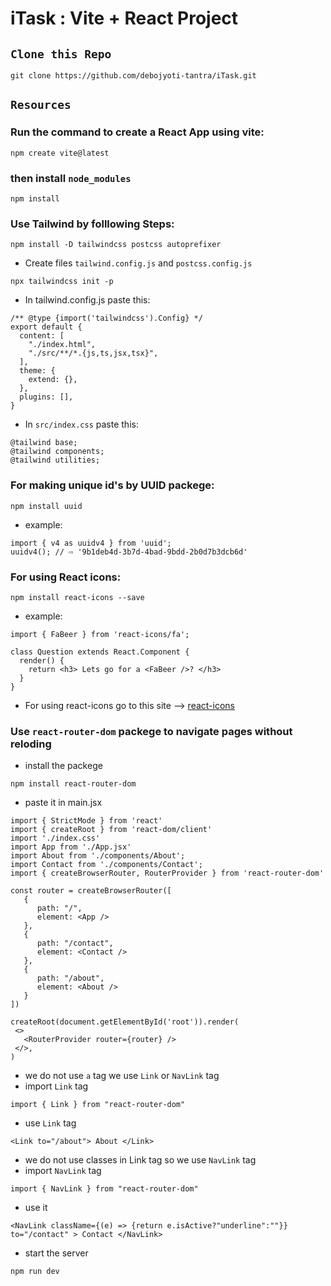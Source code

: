 # iTask : Vite + React Project

## `Clone this Repo`
```
git clone https://github.com/debojyoti-tantra/iTask.git
```

## `Resources`

### Run the command to create a React App using vite:
```
npm create vite@latest
```

### then install `node_modules`
```
npm install
```

### Use Tailwind by folllowing Steps:
```
npm install -D tailwindcss postcss autoprefixer
```

- Create files `tailwind.config.js` and `postcss.config.js`
```
npx tailwindcss init -p
```

- In tailwind.config.js paste this:
```
/** @type {import('tailwindcss').Config} */
export default {
  content: [
    "./index.html",
    "./src/**/*.{js,ts,jsx,tsx}",
  ],
  theme: {
    extend: {},
  },
  plugins: [],
}
```

- In `src/index.css` paste this:
```
@tailwind base;
@tailwind components;
@tailwind utilities;
```

### For making unique id's by UUID packege:
```
npm install uuid
```

- example:
```
import { v4 as uuidv4 } from 'uuid';
uuidv4(); // ⇨ '9b1deb4d-3b7d-4bad-9bdd-2b0d7b3dcb6d'
```

### For using React icons:
```
npm install react-icons --save
```

- example:
```
import { FaBeer } from 'react-icons/fa';

class Question extends React.Component {
  render() {
    return <h3> Lets go for a <FaBeer />? </h3>
  }
}
```

- For using react-icons go to this site -->
<a href="https://react-icons.github.io/react-icons/">react-icons</a>

### Use `react-router-dom` packege to navigate pages without reloding
- install the packege
```
npm install react-router-dom
```

- paste it  in main.jsx
```
import { StrictMode } from 'react'
import { createRoot } from 'react-dom/client'
import './index.css'
import App from './App.jsx'
import About from './components/About';
import Contact from './components/Contact';
import { createBrowserRouter, RouterProvider } from 'react-router-dom'

const router = createBrowserRouter([
   {
      path: "/",
      element: <App />
   },
   {
      path: "/contact",
      element: <Contact />
   },
   {
      path: "/about",
      element: <About />
   }
])

createRoot(document.getElementById('root')).render(
 <>
   <RouterProvider router={router} />
 </>,
)
```

- we do not use `a` tag we use `Link` or `NavLink` tag
- import `Link` tag
```
import { Link } from "react-router-dom"
```

- use `Link` tag
```
<Link to="/about"> About </Link>
```

- we do not use classes in Link tag so we use `NavLink` tag
- import `NavLink` tag
```
import { NavLink } from "react-router-dom"
```
- use it
```
<NavLink className={(e) => {return e.isActive?"underline":""}} to="/contact" > Contact </NavLink>
```

- start the server
```
npm run dev
```
